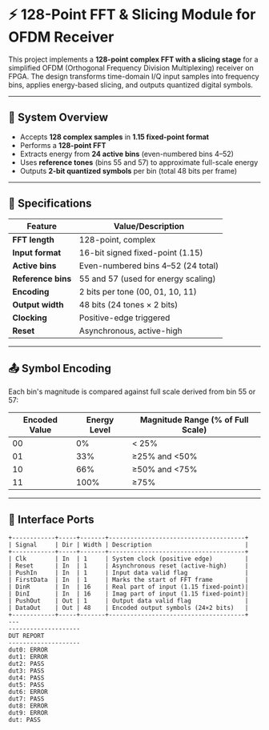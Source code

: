 
# ⚡ 128-Point FFT & Slicing Module for OFDM Receiver  

This project implements a **128-point complex FFT with a slicing stage** for a simplified OFDM (Orthogonal Frequency Division Multiplexing) receiver on FPGA. The design transforms time-domain I/Q input samples into frequency bins, applies energy-based slicing, and outputs quantized digital symbols.  

---

## 📘 System Overview  

- Accepts **128 complex samples** in **1.15 fixed-point format**  
- Performs a **128-point FFT**  
- Extracts energy from **24 active bins** (even-numbered bins 4–52)  
- Uses **reference tones** (bins 55 and 57) to approximate full-scale energy  
- Outputs **2-bit quantized symbols** per bin (total 48 bits per frame)  

---

## 🔧 Specifications  

| Feature            | Value/Description                              |
|---------------------|------------------------------------------------|
| **FFT length**      | 128-point, complex                             |
| **Input format**    | 16-bit signed fixed-point (1.15)               |
| **Active bins**     | Even-numbered bins 4–52 (24 total)             |
| **Reference bins**  | 55 and 57 (used for energy scaling)            |
| **Encoding**        | 2 bits per tone (00, 01, 10, 11)               |
| **Output width**    | 48 bits (24 tones × 2 bits)                    |
| **Clocking**        | Positive-edge triggered                        |
| **Reset**           | Asynchronous, active-high                      |

---

## 📤 Symbol Encoding  


Each bin's magnitude is compared against full scale derived from bin 55 or 57:

| Encoded Value | Energy Level | Magnitude Range (% of Full Scale) |
| ------------- | ------------ | --------------------------------- |
| 00            | 0%           | < 25%                             |
| 01            | 33%          | ≥25% and <50%                     |
| 10            | 66%          | ≥50% and <75%                     |
| 11            | 100%         | ≥75%                              |

---

## 🔄 Interface Ports  

```text
+------------+-----+-------+--------------------------------------+
| Signal     | Dir | Width | Description                          |
+------------+-----+-------+--------------------------------------+
| Clk        | In  | 1     | System clock (positive edge)         |
| Reset      | In  | 1     | Asynchronous reset (active-high)     |
| PushIn     | In  | 1     | Input data valid flag                |
| FirstData  | In  | 1     | Marks the start of FFT frame         |
| DinR       | In  | 16    | Real part of input (1.15 fixed-point)|
| DinI       | In  | 16    | Imag part of input (1.15 fixed-point)|
| PushOut    | Out | 1     | Output data valid flag               |
| DataOut    | Out | 48    | Encoded output symbols (24×2 bits)   |
+------------+-----+-------+--------------------------------------+
---
--------------------
DUT REPORT
--------------------
dut0: ERROR
dut1: ERROR
dut2: PASS
dut3: PASS
dut4: PASS
dut5: PASS
dut6: ERROR
dut7: PASS
dut8: ERROR
dut9: ERROR
dut: PASS
